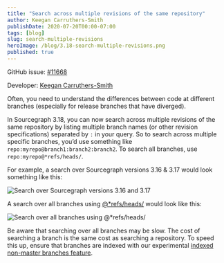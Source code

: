 ```yaml
---
title: "Search across multiple revisions of the same repository"
author: Keegan Carruthers-Smith
publishDate: 2020-07-20T00:00-07:00
tags: [blog]
slug: search-multiple-revisions
heroImage: /blog/3.18-search-multiple-revisions.png
published: true
---
```


GitHub issue: [#11668](https://github.com/sourcegraph/sourcegraph/issues/11668)

Developer: [Keegan Carruthers-Smith](https://github.com/keegancsmith)

Often, you need to understand the differences between code at different branches (especially for release branches that have diverged).

In Sourcegraph 3.18, you can now search across multiple revisions of the same repository by listing multiple branch names (or other revision specifications) separated by `:` in your query. So to search across multiple specific branches, you’d use something like `repo:myrepo@branch1:branch2:branch2`. To search all branches, use `repo:myrepo@*refs/heads/`.

For example, a search over Sourcegraph versions 3.16 & 3.17 would look something like this:

![Search over Sourcegraph versions 3.16 and 3.17](/blog/3.18-search-across-revisions.png)

A search over all branches using [@\*refs/heads/](https://sourcegraph.com/search?q=repo:%5Egithub.com/sourcegraph/sourcegraph%24%40*refs/heads/+CONTAINER_ID&patternType=literal&case=yes) would look like this:

![Search over all branches using @*refs/heads/](/blog/3.18-search-all-branches.png)

Be aware that searching over all branches may be slow. The cost of searching a branch is the same cost as searching a repository. To speed this up, ensure that branches are indexed with our experimental [indexed non-master branches feature](/blog/indexed-non-master-branches).
